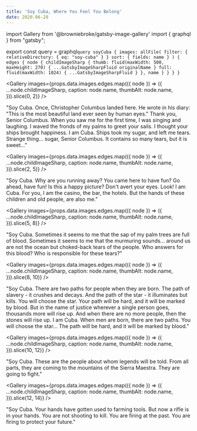 ```yaml
---
title: 'Soy Cuba, Where You Feel You Belong'
date: 2020-06-28
---
```


import Gallery from '@browniebroke/gatsby-image-gallery'
import { graphql } from "gatsby";

export const query = graphql`query soyCuba { images: allFile( filter: { relativeDirectory: { eq: "soy-cuba" } } sort: { fields: name } ) { edges { node { childImageSharp { thumb: fluid(maxWidth: 500, maxHeight: 270) { ...GatsbyImageSharpFluid originalName } full: fluid(maxWidth: 1024) { ...GatsbyImageSharpFluid } }, name } } } }`

<Gallery images={props.data.images.edges.map(({ node }) => ({
...node.childImageSharp,
caption: node.name,
thumbAlt: node.name,
})).slice(0, 2)} />

"Soy Cuba. Once, Christopher Columbus landed here. He wrote in his diary: "This is the most beautiful land ever seen by human eyes." Thank you, Senior Columbus. When you saw me for the first time, I was singing and laughing. I waved the fronds of my palms to greet your sails. I thought your ships brought happiness. I am Cuba. Ships took my sugar, and left me tears. Strange thing... sugar, Senior Columbus. It contains so many tears, but it is sweet..."

<Gallery images={props.data.images.edges.map(({ node }) => ({
...node.childImageSharp,
caption: node.name,
thumbAlt: node.name,
})).slice(2, 5)} />

"Soy Cuba. Why are you running away? You came here to have fun? Go ahead, have fun! Is this a happy picture? Don't avert your eyes. Look! I am Cuba. For you, I am the casino, the bar, the hotels. But the hands of these children and old people, are also me."

<Gallery images={props.data.images.edges.map(({ node }) => ({
...node.childImageSharp,
caption: node.name,
thumbAlt: node.name,
})).slice(5, 8)} />

"Soy Cuba. Sometimes it seems to me that the sap of my palm trees are full of blood. Sometimes it seems to me that the murmuring sounds... around us are not the ocean but choked-back tears of the people. Who answers for this blood? Who is responsible for these tears?"

<Gallery images={props.data.images.edges.map(({ node }) => ({
...node.childImageSharp,
caption: node.name,
thumbAlt: node.name,
})).slice(8, 10)} />

"Soy Cuba. There are two paths for people when they are born. The path of slavery - it crushes and decays. And the path of the star - it illuminates but kills. You will choose the star. Your path will be hard, and it will be marked by blood. But in the name of justice wherever a single person goes, thousands more will rise up. And when there are no more people, then the stones will rise up. I am Cuba. When men are born, there are two paths. You will choose the star... The path will be hard, and it will be marked by blood."

<Gallery images={props.data.images.edges.map(({ node }) => ({
...node.childImageSharp,
caption: node.name,
thumbAlt: node.name,
})).slice(10, 12)} />

"Soy Cuba. These are the people about whom legends will be told. From all parts, they are coming to the mountains of the Sierra Maestra. They are going to fight."

<Gallery images={props.data.images.edges.map(({ node }) => ({
...node.childImageSharp,
caption: node.name,
thumbAlt: node.name,
})).slice(12, 14)} />

"Soy Cuba. Your hands have gotten used to farming tools. But now a rifle is in your hands. You are not shooting to kill. You are firing at the past. You are firing to protect your future."
